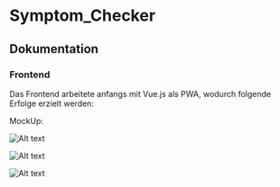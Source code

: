 # Symptom_Checker

## Dokumentation

### Frontend

Das Frontend arbeitete anfangs mit Vue.js als PWA, wodurch folgende Erfolge erzielt werden:

MockUp: 

![Alt text](SymptomChecker/MockUp_HomeScreen)


![Alt text](C:\Users\JORGO\Pictures\NLP\MockUp_Description "Mock-Up der Description")


![Alt text](C:\Users\JORGO\Pictures\NLP\MockUp_Chatbot "Mock-Up des Chatbots")
